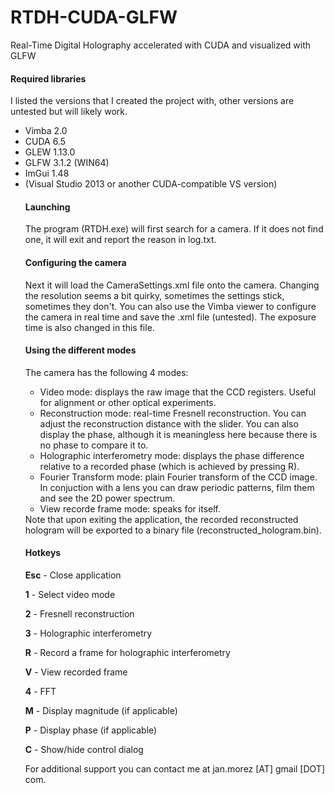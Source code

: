 # RTDH-CUDA-GLFW
Real-Time Digital Holography accelerated with CUDA and visualized with GLFW

<h4>Required libraries</h4>
<p>I listed the versions that I created the project with, other versions are untested but will likely work.</p>
<ul>
<li>Vimba 2.0</li>
<li>CUDA 6.5 </li>
<li>GLEW 1.13.0</li>
<li>GLFW 3.1.2 (WIN64)</li>
<li>ImGui 1.48</li>
<li>(Visual Studio 2013 or another CUDA-compatible VS version)</li>

<h4>Launching</h4>
The program (RTDH.exe) will first search for a camera. If it does not find one, it will exit and report the reason in log.txt. 

<h4>Configuring the camera</h4>
Next it will load the CameraSettings.xml file onto the camera. Changing the resolution seems a bit quirky, sometimes the settings stick, sometimes they don't. You can also use the Vimba viewer to configure the camera in real time and save the .xml file (untested). The exposure time is also changed in this file.

<h4>Using the different modes</h4>
The camera has the following 4 modes:
<ul>
<li>Video mode: displays the raw image that the CCD registers. Useful for alignment or other optical experiments.</li>
<li>Reconstruction mode: real-time Fresnell reconstruction. You can adjust the reconstruction distance with the slider. You can also display the phase, although it is meaningless here because there is no phase to compare it to.</li>
<li>Holographic interferometry mode: displays the phase difference relative to a recorded phase (which is achieved by pressing R).</li>
<li>Fourier Transform mode: plain Fourier transform of the CCD image. In conjuction with a lens you can draw periodic patterns, film them and see the 2D power spectrum.</li>
<li>View recorde frame mode: speaks for itself.</li>
</ul>
Note that upon exiting the application, the recorded reconstructed hologram will be exported to a binary file (reconstructed_hologram.bin). 

<h4>Hotkeys</h4>
<b>Esc</b> - Close application

<b>1</b> - Select video mode

<b>2</b> - Fresnell reconstruction

<b>3</b> - Holographic interferometry

<b>R</b> - Record a frame for holographic interferometry

<b>V</b> - View recorded frame

<b>4</b> - FFT

<b>M</b> - Display magnitude (if applicable)

<b>P</b> - Display phase (if applicable)

<b>C</b> - Show/hide control dialog

For additional support you can contact me at jan.morez [AT] gmail [DOT] com.
